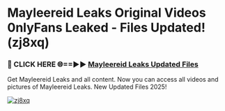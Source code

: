 # Mayleereid Leaks Original Videos 0nlyFans Leaked - Files Updated! (zj8xq)

<h3>🔴 CLICK HERE 🌐==►► <a href="https://tinyurl.com/3hn5wdd3" rel="nofollow">Mayleereid Leaks Updated Files</a></h3>

Get Mayleereid Leaks and all content. Now you can access all videos and pictures of Mayleereid Leaks. New Updated Files 2025!

[![zj8xq](https://i.imgur.com/4HnBqBT.gif)](https://tinyurl.com/3hn5wdd3)
